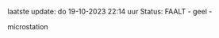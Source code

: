 laatste update: 
do 19-10-2023 22:14   uur 
Status: FAALT - geel - 
<div class="service Y">microstation</div>